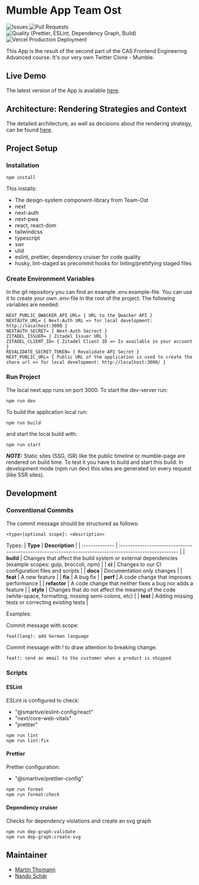 # Mumble App Team Ost

![Issues](https://img.shields.io/github/issues/smartive-education/app-team-ost)
![Pull Requests](https://img.shields.io/github/issues-pr/smartive-education/app-team-ost)
![Quality (Prettier, ESLint, Dependency Graph, Build)](https://github.com/smartive-education/app-team-ost/actions/workflows/quality.yml/badge.svg)
![Vercel Production Deployment](https://github.com/smartive-education/app-team-ost/actions/workflows/deploy.yml/badge.svg)

This App is the result of the second part of the CAS Frontend Engineering
Advanced course. It's our very own Twitter Clone - Mumble.

## Live Demo

The latest version of the App is available [here](https://app-team-ost.vercel.app/).

## Architecture: Rendering Strategies and Context

The detailed architecture, as well as decisions about the rendering strategy, can be found [here](./docs/app-architecture.md).

## Project Setup

### Installation

```console
npm install
```

This installs:

- The design-system component-library from Team-Ost
- next
- next-auth
- next-pwa
- react, react-dom
- tailwindcss
- typescript
- swr
- ulid
- eslint, prettier, dependency cruiser for code quality
- husky, lint-staged as precommit hooks for linting/prettifying staged files

### Create Environment Variables

In the git repository you can find an example .env.example-file. You can use it to create your own .env-file in the root of the project. The following variables are needed:

```console
NEXT_PUBLIC_QWACKER_API_URL= { URL to the Qwacker API }
NEXTAUTH_URL= { Next-Auth URL => for local development: http://localhost:3000 }
NEXTAUTH_SECRET= { Next-Auth Secrect }
ZITADEL_ISSUER= { Zitadel Issuer URL }
ZITADEL_CLIENT_ID= { Zitadel Client ID => Is available in your account }
REVALIDATE_SECRET_TOKEN= { Revalidate API Secret }
NEXT_PUBLIC_URL= { Public URL of the application is used to create the share url => for local development: http://localhost:3000/ }
```

### Run Project

The local next app runs on port 3000.
To start the dev-server run:

```console
npm run dev
```

To build the application local run:

```console
npm run build
```

and start the local build with:

```console
npm run start
```

**_NOTE:_**
Static sites (SSG, ISR) like the public timeline or mumble-page are rendered on build time. To test it you have to build and start this build. In development mode (npm run dev) this sites are generated on every request (like SSR sites).

## Development

### Conventional Commits

The commit message should be structured as follows:

```console
<type>[optional scope]: <description>
```

Types:
| **Type** | **Description** |
| :------------- | :------------------------------------------------------------------------------------------------------ |
| **build** | Changes that affect the build system or external dependencies (example scopes: gulp, broccoli, npm) |
| **ci** | Changes to our CI configuration files and scripts |
| **docs** | Documentation only changes |
| **feat** | A new feature |
| **fix** | A bug fix |
| **perf** | A code change that improves performance |
| **refactor** | A code change that neither fixes a bug nor adds a feature |
| **style** | Changes that do not affect the meaning of the code (white-space, formatting, missing semi-colons, etc) |
| **test** | Adding missing tests or correcting existing tests |

Examples:

Commit message with scope:

```console
feat(lang): add German language
```

Commit message with ! to draw attention to breaking change:

```console
feat!: send an email to the customer when a product is shipped
```

### Scripts

#### ESLint

ESLint is configured to check:

- "@smartive/eslint-config/react"
- "next/core-web-vitals"
- "prettier"

```console
npm run lint
npm run lint:fix
```

#### Prettier

Prettier configuration:

- "@smartive/prettier-config"

```console
npm run format
npm run format:check
```

#### Dependency cruiser

Checks for dependency violations and create an svg graph

```console
npm run dep-graph:validate
npm run dep-graph:create-svg
```

## Maintainer

- [Martin Thomann](https://github.com/mthomann)
- [Nando Schär](https://github.com/nschaer92)
